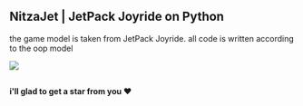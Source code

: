 ## NitzaJet | JetPack Joyride on Python
the game model is taken from JetPack Joyride. all code is written according to the oop model

![](https://i.imgur.com/12TJdsx.png)

##
**i'll glad to get a star from you ❤️**
